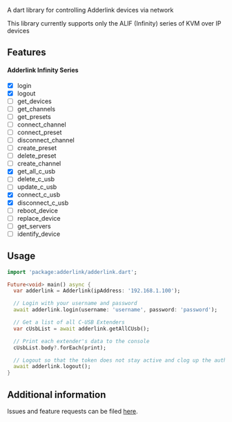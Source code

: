 A dart library for controlling Adderlink devices via network

This library currently supports only the ALIF (Infinity) series of KVM over IP devices

## Features

#### Adderlink Infinity Series
- [x] login
- [x] logout
- [ ] get_devices
- [ ] get_channels
- [ ] get_presets
- [ ] connect_channel
- [ ] connect_preset
- [ ] disconnect_channel
- [ ] create_preset
- [ ] delete_preset
- [ ] create_channel
- [x] get_all_c_usb
- [ ] delete_c_usb
- [ ] update_c_usb
- [x] connect_c_usb
- [x] disconnect_c_usb
- [ ] reboot_device
- [ ] replace_device
- [ ] get_servers
- [ ] identify_device

## Usage

```dart
import 'package:adderlink/adderlink.dart';

Future<void> main() async {
  var adderlink = Adderlink(ipAddress: '192.168.1.100');

  // Login with your username and password
  await adderlink.login(username: 'username', password: 'password');

  // Get a list of all C-USB Extenders
  var cUsbList = await adderlink.getAllCUsb();

  // Print each extender's data to the console
  cUsbList.body?.forEach(print);

  // Logout so that the token does not stay active and clog up the auth buffer
  await adderlink.logout();
}
```

## Additional information

Issues and feature requests can be filed [here][2].

[1]: https://pub.dev/packages/adderlink
[2]: https://github.com/point-source/adderlink/issues